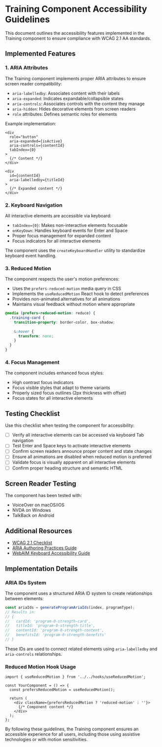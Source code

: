 # Training Component Accessibility Guidelines

This document outlines the accessibility features implemented in the Training component to ensure compliance with WCAG 2.1 AA standards.

## Implemented Features

### 1. ARIA Attributes

The Training component implements proper ARIA attributes to ensure screen reader compatibility:

- `aria-labelledby`: Associates content with their labels
- `aria-expanded`: Indicates expandable/collapsible states
- `aria-controls`: Associates controls with the content they manage
- `aria-hidden`: Hides decorative elements from screen readers
- `role` attributes: Defines semantic roles for elements

Example implementation:

```tsx
<div 
  role="button"
  aria-expanded={isActive} 
  aria-controls={contentId}
  tabIndex={0}
>
  {/* Content */}
</div>

<div 
  id={contentId} 
  aria-labelledby={titleId}
>
  {/* Expanded content */}
</div>
```

### 2. Keyboard Navigation

All interactive elements are accessible via keyboard:

- `tabIndex={0}`: Makes non-interactive elements focusable
- `onKeyDown`: Handles keyboard events for Enter and Space
- Proper focus management for expanded content
- Focus indicators for all interactive elements

The component uses the `createKeyboardHandler` utility to standardize keyboard event handling.

### 3. Reduced Motion

The component respects the user's motion preferences:

- Uses the `prefers-reduced-motion` media query in CSS
- Implements the `useReducedMotion` React hook to detect preferences
- Provides non-animated alternatives for all animations
- Maintains visual feedback without motion where appropriate

```scss
@media (prefers-reduced-motion: reduce) {
  .training-card {
    transition-property: border-color, box-shadow;
    
    &:hover {
      transform: none;
    }
  }
}
```

### 4. Focus Management

The component includes enhanced focus styles:

- High contrast focus indicators
- Focus visible styles that adapt to theme variants
- Properly sized focus outlines (2px thickness with offset)
- Focus states for all interactive elements

## Testing Checklist

Use this checklist when testing the component for accessibility:

- [ ] Verify all interactive elements can be accessed via keyboard Tab navigation
- [ ] Test Enter and Space keys to activate interactive elements
- [ ] Confirm screen readers announce proper content and state changes
- [ ] Ensure all animations are disabled when reduced motion is preferred
- [ ] Validate focus is visually apparent on all interactive elements
- [ ] Confirm proper heading structure and semantic HTML

## Screen Reader Testing

The component has been tested with:

- VoiceOver on macOS/iOS
- NVDA on Windows
- TalkBack on Android

## Additional Resources

- [WCAG 2.1 Checklist](https://www.w3.org/WAI/WCAG21/quickref/)
- [ARIA Authoring Practices Guide](https://www.w3.org/WAI/ARIA/apg/)
- [WebAIM Keyboard Accessibility Guide](https://webaim.org/techniques/keyboard/)

## Implementation Details

### ARIA IDs System

The component uses a structured ARIA ID system to create relationships between elements:

```typescript
const ariaIds = generateProgramAriaIds(index, programType);
// Results in:
// {
//   cardId: 'program-0-strength-card',
//   titleId: 'program-0-strength-title',
//   contentId: 'program-0-strength-content',
//   benefitsId: 'program-0-strength-benefits'
// }
```

These IDs are used to connect related elements using `aria-labelledby` and `aria-controls` relationships.

### Reduced Motion Hook Usage

```tsx
import { useReducedMotion } from '../../hooks/useReducedMotion';

const YourComponent = () => {
  const prefersReducedMotion = useReducedMotion();
  
  return (
    <div className={prefersReducedMotion ? 'reduced-motion' : ''}>
      {/* Component content */}
    </div>
  );
};
```

By following these guidelines, the Training component ensures an accessible experience for all users, including those using assistive technologies or with motion sensitivities. 